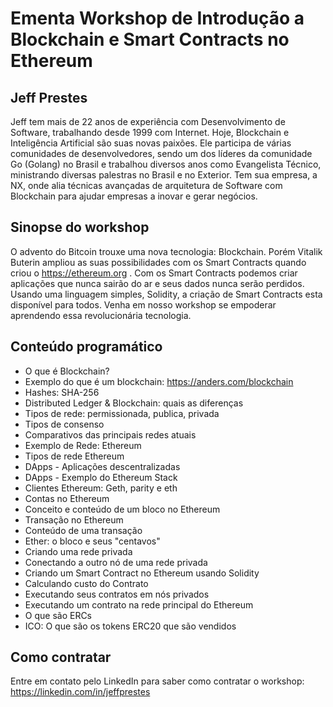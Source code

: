 # Ementa Workshop de Introdução a Blockchain e Smart Contracts no Ethereum

## Jeff Prestes

Jeff tem mais de 22 anos de experiência com Desenvolvimento de Software, trabalhando desde 1999 com Internet. Hoje, Blockchain e Inteligência Artificial são suas novas paixões. 
Ele participa de várias comunidades de desenvolvedores, sendo um dos líderes da comunidade Go (Golang) no Brasil e trabalhou diversos anos como Evangelista Técnico, 
ministrando diversas palestras no Brasil e no Exterior. 
Tem sua empresa, a NX, onde alia técnicas avançadas de arquitetura de Software com Blockchain para ajudar empresas a inovar e gerar negócios.

## Sinopse do workshop

O advento do Bitcoin trouxe uma nova tecnologia: Blockchain. Porém Vitalik Buterin ampliou as suas possibilidades com os Smart Contracts quando criou o https://ethereum.org . 
Com os Smart Contracts podemos criar aplicações que nunca sairão do ar e seus dados nunca serão perdidos. 
Usando uma linguagem simples, Solidity, a criação de Smart Contracts esta disponível para todos. Venha em nosso workshop se empoderar aprendendo essa revolucionária tecnologia.

## Conteúdo programático

- O que é Blockchain?
- Exemplo do que é um blockchain: https://anders.com/blockchain
- Hashes: SHA-256
- Distributed Ledger & Blockchain: quais as diferenças
- Tipos de rede: permissionada, publica, privada
- Tipos de consenso
- Comparativos das principais redes atuais
- Exemplo de Rede: Ethereum
- Tipos de rede Ethereum
- DApps - Aplicações descentralizadas
- DApps - Exemplo do Ethereum Stack
- Clientes Ethereum: Geth, parity e eth
- Contas no Ethereum
- Conceito e conteúdo de um bloco no Ethereum
- Transação no Ethereum
- Conteúdo de uma transação
- Ether: o bloco e seus "centavos"
- Criando uma rede privada
- Conectando a outro nó de uma rede privada
- Criando um Smart Contract no Ethereum usando Solidity
- Calculando custo do Contrato
- Executando seus contratos em nós privados
- Executando um contrato na rede principal do Ethereum
- O que são ERCs
- ICO: O que são os tokens ERC20 que são vendidos

## Como contratar

Entre em contato pelo LinkedIn para saber como contratar o workshop: https://linkedin.com/in/jeffprestes